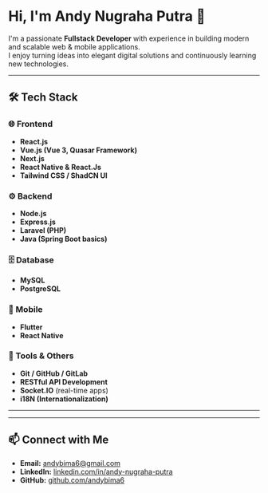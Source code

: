 # Hi, I'm Andy Nugraha Putra 👋  

I'm a passionate **Fullstack Developer** with experience in building modern and scalable web & mobile applications.  
I enjoy turning ideas into elegant digital solutions and continuously learning new technologies.  

---

## 🛠️ Tech Stack  

### 🌐 Frontend  
- **React.js**  
- **Vue.js (Vue 3, Quasar Framework)**  
- **Next.js**  
- **React Native & React.Js**  
- **Tailwind CSS / ShadCN UI**  

### ⚙️ Backend  
- **Node.js**  
- **Express.js**  
- **Laravel (PHP)**  
- **Java (Spring Boot basics)**  

### 🗄️ Database  
- **MySQL**  
- **PostgreSQL**  

### 📱 Mobile  
- **Flutter**  
- **React Native**  

### 🔧 Tools & Others  
- **Git / GitHub / GitLab**  
- **RESTful API Development**  
- **Socket.IO** (real-time apps)  
- **i18N (Internationalization)**   

---

---

## 📫 Connect with Me  
- **Email:** andybima6@gmail.com  
- **LinkedIn:** [linkedin.com/in/andy-nugraha-putra](#)  
- **GitHub:** [github.com/andybima6](#)  
